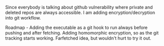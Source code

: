 
Since everybody is talking about github vulnerability where private and deleted repos are always accessible.
I am adding encryption/decryption into git workflow.


Roadmap - 
Adding the executable as a git hook to run always before pushing and after fetching.
Adding homomorphic encryption, so as the git tracking starts working. Farfetched idea, but wouldn't hurt to try it out.